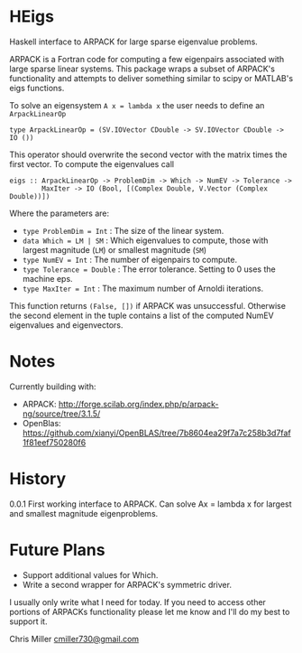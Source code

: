 HEigs
=====

Haskell interface to ARPACK for large sparse eigenvalue problems.

ARPACK is a Fortran code for computing a few eigenpairs associated with large
sparse linear systems. This package wraps a subset of ARPACK's functionality and
attempts to deliver something similar to scipy or MATLAB's eigs functions.

To solve an eigensystem `A x = lambda x` the user needs to define an
`ArpackLinearOp`


    type ArpackLinearOp = (SV.IOVector CDouble -> SV.IOVector CDouble -> IO ())


This operator should overwrite the second vector with the matrix times the first
vector. To compute the eigenvalues call

    eigs :: ArpackLinearOp -> ProblemDim -> Which -> NumEV -> Tolerance -> 
            MaxIter -> IO (Bool, [(Complex Double, V.Vector (Complex Double))])
        
Where the parameters are:

- `type ProblemDim = Int` : The size of the linear system.
- `data Which = LM | SM` : Which eigenvalues to compute, those with largest
  magnitude (`LM`) or smallest magnitude (`SM`)
- `type NumEV = Int` : The number of eigenpairs to compute.
- `type Tolerance = Double` : The error tolerance. Setting to 0 uses the machine
  eps.
- `type MaxIter = Int` : The maximum number of Arnoldi iterations.

This function returns `(False, [])` if ARPACK was unsuccessful. Otherwise the
second element in the tuple contains a list of the computed NumEV eigenvalues
and eigenvectors.

Notes
======

Currently building with:

- ARPACK: http://forge.scilab.org/index.php/p/arpack-ng/source/tree/3.1.5/
- OpenBlas:
  https://github.com/xianyi/OpenBLAS/tree/7b8604ea29f7a7c258b3d7faf1f81eef750280f6


History
=======

0.0.1 First working interface to ARPACK. Can solve Ax = lambda x for largest and
      smallest magnitude eigenproblems.
      
Future Plans
============

- Support additional values for Which.
- Write a second wrapper for ARPACK's symmetric driver.

I usually only write what I need for today. If you need to access other portions of ARPACKs functionality
please let me know and I'll do my best to support it.

Chris Miller
cmiller730@gmail.com
